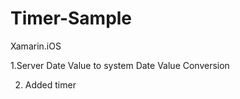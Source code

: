 # Timer-Sample
Xamarin.iOS 


1.Server Date Value to system Date Value Conversion

2. Added timer


